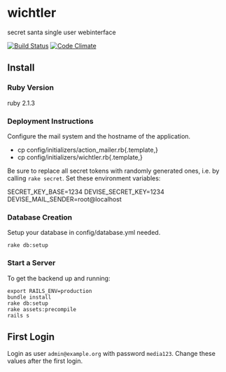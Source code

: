 # wichtler

secret santa single user webinterface

[![Build Status](https://travis-ci.org/manno/wichtler.svg?branch=master)](https://travis-ci.org/manno/wichtler)
[![Code Climate](https://codeclimate.com/github/manno/wichtler.png)](https://codeclimate.com/github/manno/wichtler)

## Install

### Ruby Version

ruby 2.1.3

### Deployment Instructions

Configure the mail system and the hostname of the application.

* cp config/initializers/action_mailer.rb{.template,}
* cp config/initializers/wichtler.rb{.template,}

Be sure to replace all secret tokens with randomly generated ones, i.e. by calling `rake secret`.
Set these environment variables:

  SECRET_KEY_BASE=1234
  DEVISE_SECRET_KEY=1234
  DEVISE_MAIL_SENDER=root@localhost

### Database Creation

Setup your database in config/database.yml needed.

    rake db:setup

### Start a Server

To get the backend up and running:

    export RAILS_ENV=production
    bundle install
    rake db:setup
    rake assets:precompile
    rails s

## First Login

Login as user `admin@example.org` with password `media123`. Change these values after the first login.
